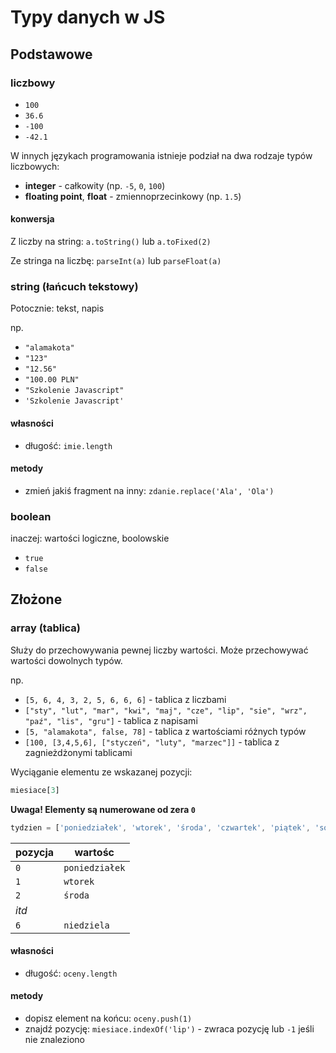 # Typy danych w JS

## Podstawowe

### liczbowy
* `100`
* `36.6`
* `-100`
* `-42.1`
  
W innych językach programowania istnieje podział na dwa rodzaje typów liczbowych:
- **integer** - całkowity (np. `-5`, `0`, `100`)
- **floating point**, **float** - zmiennoprzecinkowy (np. `1.5`)

#### konwersja
Z liczby na string: `a.toString()` lub `a.toFixed(2)`

Ze stringa na liczbę: `parseInt(a)` lub `parseFloat(a)`

### string (łańcuch tekstowy)
Potocznie: tekst, napis

np.
* `"alamakota"`
* `"123"`
* `"12.56"`
* `"100.00 PLN"`
* `"Szkolenie Javascript"`
* `'Szkolenie Javascript'`

#### własności
- długość: `imie.length`

#### metody
- zmień jakiś fragment na inny: `zdanie.replace('Ala', 'Ola')`


### boolean
inaczej: wartości logiczne, boolowskie

* `true`
* `false`

## Złożone

### array (tablica)

Służy do przechowywania pewnej liczby wartości. Może przechowywać wartości dowolnych typów.

np.
* `[5, 6, 4, 3, 2, 5, 6, 6, 6]`  - tablica z liczbami
* `["sty", "lut", "mar", "kwi", "maj", "cze", "lip", "sie", "wrz", "paź", "lis", "gru"]` - tablica z napisami
* `[5, "alamakota", false, 78]` - tablica z wartościami różnych typów
* `[100, [3,4,5,6], ["styczeń", "luty", "marzec"]]` - tablica z zagnieżdżonymi tablicami

Wyciąganie elementu ze wskazanej pozycji:
```javascript
miesiace[3]
```

**Uwaga! Elementy są numerowane od zera `0`**

```javascript
tydzien = ['poniedziałek', 'wtorek', 'środa', 'czwartek', 'piątek', 'sobota', 'niedziela' ]
```

| pozycja | wartośc       |
|---------|---------------|
| `0`     | `poniedziałek`|
| `1`     | `wtorek`      |
| `2`     | `środa`       |
| *itd*   |               |
| `6`     | `niedziela`   |

#### własności
- długość: `oceny.length`

#### metody
- dopisz element na końcu: `oceny.push(1)`
- znajdź pozycję: `miesiace.indexOf('lip')` - zwraca pozycję lub `-1` jeśli nie znaleziono